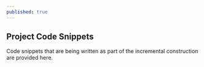 ```yaml
---
published: true
---
```

## Project Code Snippets

Code snippets that are being written as part of the incremental construction are provided here.
